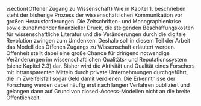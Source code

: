 \section{Offener Zugang zu Wissenschaft}
Wie in Kapitel 1. beschrieben steht der bisherige Prozess der wissenschaftlichen Kommunikation vor großen Herausforderungen. Die Zeitschriften- und Monographienkrise sowie zunehmender finanzieller Druck, die steigenden Beschaffungskosten für wissenschaftliche Literatur  und die Veränderungen durch die digitale Revolution zwingen zum Umdenken. Deshalb soll in diesem Teil der Arbeit das Modell des Offenen Zugangs zu Wissenschaft erläutert werden.
Offenheit stellt dabei eine große Chance für dringend notwendige Veränderungen im wissenschaftlichen Qualitäts- und Reputationssystem (siehe Kapitel 2.3) dar. Bisher wird die Aktivität und Qualität eines Forschers mit intransparenten Mitteln durch private Unternehmungen durchgeführt, die im Zweifelsfall sogar Geld damit verdienen. Die Erkenntnisse der Forschung werden dabei häufig erst nach langen Verfahren publiziert und gelangen dann auf Grund von closed-Access-Modellen nicht an die breite Öffentlichkeit.